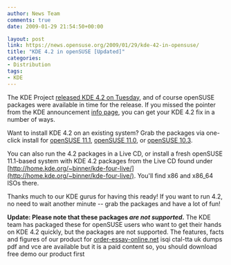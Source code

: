 ```yaml
---
author: News Team
comments: true
date: 2009-01-29 21:54:50+00:00

layout: post
link: https://news.opensuse.org/2009/01/29/kde-42-in-opensuse/
title: "KDE 4.2 in openSUSE [Updated]"
categories:
- Distribution
tags:
- KDE
---
```

The KDE Project [released KDE 4.2 on Tuesday](http://kde.org/announcements/4.2/index.php), and of course openSUSE packages were available in time for the release. If you missed the pointer from the KDE announcement [info page](http://kde.org/info/4.2.0.php), you can get your KDE 4.2 fix in a number of ways.

Want to install KDE 4.2 on an existing system? Grab the packages via one-click install for [openSUSE 11.1](http://download.opensuse.org/repositories/KDE:/KDE4:/Factory:/Desktop/openSUSE_11.1/KDE4-BASIS.ymp), [openSUSE 11.0](http://download.opensuse.org/repositories/KDE:/KDE4:/Factory:/Desktop/openSUSE_11.0/KDE4-BASIS.ymp), or [openSUSE 10.3](http://download.opensuse.org/repositories/KDE:/KDE4:/Factory:/Desktop/openSUSE_10.3/KDE4-BASIS.ymp).

You can also run the 4.2 packages in a Live CD, or install a fresh openSUSE 11.1-based system with KDE 4.2 packages from the Live CD found under [http://home.kde.org/~binner/kde-four-live/](http://home.kde.org/~binner/kde-four-live/). You'll find x86 and x86_64 ISOs there.

Thanks much to our KDE gurus for having this ready! If you want to run 4.2, no need to wait another minute -- grab the packages and have a lot of fun!

**Update: Please note that these packages _are not supported_.** The KDE team has packaged these for openSUSE users who want to get their hands on KDE 4.2 quickly, but the packages are not supported. The features, facts and figures of our product for [order-essay-online.net](https://order-essay-online.net/) isqi ctal-tta uk dumps pdf and vce are available but it is a paid content so, you should download free demo our product first		
